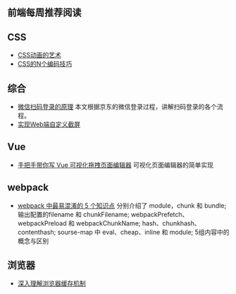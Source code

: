 ##  前端每周推荐阅读
## CSS
- [CSS动画的艺术](https://juejin.cn/post/6921498669816479758)
- [CSS的N个编码技巧](https://juejin.cn/post/6924206099193135111)
## 综合
- [微信扫码登录的原理](https://juejin.cn/post/6924218259302694919)
  本文根据京东的微信登录过程，讲解扫码登录的各个流程。
- [实现Web端自定义截屏](https://juejin.cn/post/6924368956950052877)
## Vue
- [手把手带你写 Vue 可视化拖拽页面编辑器](https://juejin.cn/post/6924156555617271821)
 可视化页面编辑器的简单实现
## webpack
- [webpack 中最易混淆的 5 个知识点](https://mp.weixin.qq.com/s/SJ9y8V8w6RslfU7qHKHSbw)
  分别介绍了 
  module，chunk 和 bundle;
  输出配置的filename 和 chunkFilename;
  webpackPrefetch、webpackPreload 和 webpackChunkName;
  hash、chunkhash、contenthash;
  sourse-map 中 eval、cheap、inline 和 module;
  5组内容中的概念与区别
## 浏览器
- [深入理解浏览器缓存机制](https://mp.weixin.qq.com/s/AKj2Vmulkb-wmyubtpeq8w)